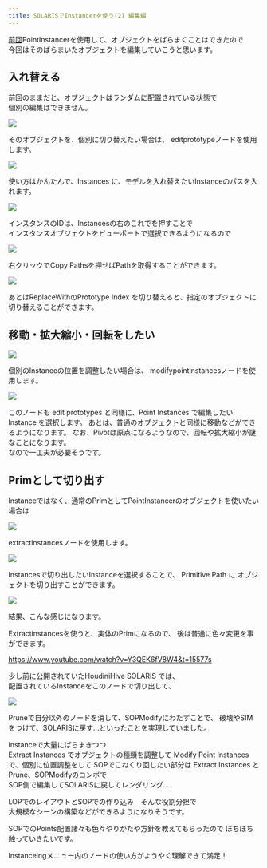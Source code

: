 ```yaml
---
title: SOLARISでInstancerを使う(2) 編集編
---
```


[前回](05_point_instancer.md)PointInstancerを使用して、オブジェクトをばらまくことはできたので  
今回はそのばらまいたオブジェクトを編集していこうと思います。

## 入れ替える

前回のままだと、オブジェクトはランダムに配置されている状態で  
個別の編集はできません。

![](https://gyazo.com/7c8308a876405c1709ed42535be6b0bc.png)

そのオブジェクトを、個別に切り替えたい場合は、 editprototypeノードを使用します。  
  
![](https://gyazo.com/1e371724c17c7a796d86b959c443925f.png)

使い方はかんたんで、Instances に、モデルを入れ替えたいInstanceのパスを入れます。

![](https://gyazo.com/629d70cc383c5bca2e27ef00949026d3.png)

インスタンスのIDは、Instancesの右のこれでを押すことで  
インスタンスオブジェクトをビューポートで選択できるようになるので

![](https://gyazo.com/11b77c96e2e227afea88122ab41c31fa.png)

右クリックでCopy Pathsを押せばPathを取得することができます。

![](https://i.gyazo.com/db8a29dd8bb9759f9f641974f4b3ec60.gif)

あとはReplaceWithのPrototype Index を切り替えると、指定のオブジェクトに  
切り替えることができます。

## 移動・拡大縮小・回転をしたい

![](https://gyazo.com/c891d4af604a23d717655bbb47ea7452.png)

個別のInstanceの位置を調整したい場合は、 modifypointinstancesノードを使用します。

![](https://gyazo.com/f4740a2c801eb26015316e25564853e5.png)

このノードも edit prototypes と同様に、Point Instances で編集したいInstance
を選択します。
あとは、普通のオブジェクトと同様に移動などができるようになります。
なお、Pivotは原点になるようなので、回転や拡大縮小が謎なことになります。  
なので一工夫が必要そうです。

## Primとして切り出す

Instanceではなく、通常のPrimとしてPointInstancerのオブジェクトを使いたい場合は

![](https://gyazo.com/7677b28f91eceaf63d08e36be364d7ae.png)

extractinstancesノードを使用します。

![](https://gyazo.com/b8929697ea96e726835b58667509cdee.png)

Instancesで切り出したいInstanceを選択することで、 Primitive Path に
オブジェクトを切り出すことができます。

![](https://gyazo.com/daf73a0ef169a8cee2242e64f6340e0f.png)

結果、こんな感じになります。

Extractinstancesを使うと、実体のPrimになるので、
後は普通に色々変更を事ができます。

https://www.youtube.com/watch?v=Y3QEK6fV8W4&t=15577s

少し前に公開されていたHoudiniHive SOLARIS では、  
配置されているInstanceをこのノードで切り出して、

![](https://gyazo.com/e92509be9afbf1e0d84d8c59d48ddf96.png)

Pruneで自分以外のノードを消して、SOPModifyにわたすことで、
破壊やSIMをつけて、SOLARISに戻す...といったことを実現していました。

Instanceで大量にばらまきつつ  
Extract Instances でオブジェクトの種類を調整して
Modify Point Instances で、個別に位置調整をして
SOPでこねくり回したい部分は Extract Instances と Prune、SOPModifyのコンボで  
SOP側で編集してSOLARISに戻してレンダリング...

LOPでのレイアウトとSOPでの作り込み　そんな役割分担で  
大規模なシーンの構築などができるようになりそうです。

SOPでのPoints配置諸々も色々やりかたや方針を教えてもらったので
ぼちぼち触っていきたいです。


Instanceingメニュー内のノードの使い方がようやく理解できて満足！